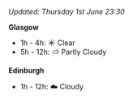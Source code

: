 *Updated: Thursday 1st June 23:30*

**Glasgow**

* 1h - 4h: :sunny: Clear
* 5h - 12h: :partly_sunny: Partly Cloudy

**Edinburgh**

* 1h - 12h: :cloud: Cloudy
